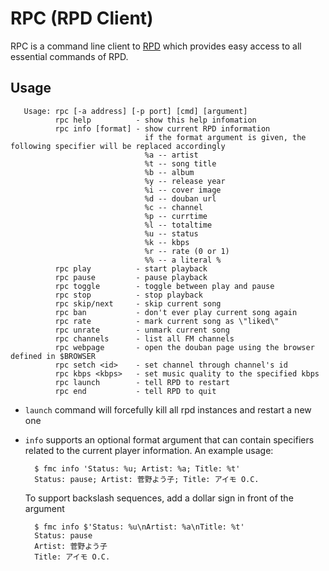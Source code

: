# RPC (RPD Client)

RPC is a command line client to [RPD](http://rpd.lynnard.tk) which provides easy access to all essential commands of RPD.

## Usage

       Usage: rpc [-a address] [-p port] [cmd] [argument]
              rpc help          - show this help infomation
              rpc info [format] - show current RPD information
                                  if the format argument is given, the following specifier will be replaced accordingly
                                  %a -- artist 
                                  %t -- song title 
                                  %b -- album 
                                  %y -- release year 
                                  %i -- cover image 
                                  %d -- douban url 
                                  %c -- channel 
                                  %p -- currtime 
                                  %l -- totaltime 
                                  %u -- status 
                                  %k -- kbps 
                                  %r -- rate (0 or 1) 
                                  %% -- a literal %
              rpc play          - start playback
              rpc pause         - pause playback
              rpc toggle        - toggle between play and pause
              rpc stop          - stop playback
              rpc skip/next     - skip current song
              rpc ban           - don't ever play current song again
              rpc rate          - mark current song as \"liked\"
              rpc unrate        - unmark current song
              rpc channels      - list all FM channels
              rpc webpage       - open the douban page using the browser defined in $BROWSER
              rpc setch <id>    - set channel through channel's id
              rpc kbps <kbps>   - set music quality to the specified kbps
              rpc launch        - tell RPD to restart
              rpc end           - tell RPD to quit


* `launch` command will forcefully kill all rpd instances and restart a new one 
* `info` supports an optional format argument that can contain specifiers related to the current player information. An example usage:

        $ fmc info 'Status: %u; Artist: %a; Title: %t'
        Status: pause; Artist: 菅野よう子; Title: アイモ O.C.

    To support backslash sequences, add a dollar sign in front of the argument

        $ fmc info $'Status: %u\nArtist: %a\nTitle: %t'
        Status: pause
        Artist: 菅野よう子
        Title: アイモ O.C.
